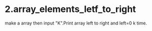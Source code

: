 # 2.array_elements_letf_to_right
make a array then input "K".Print array left to right and left=0 k time.
